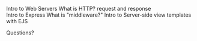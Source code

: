 Intro to Web Servers 
What is HTTP? request and response  
Intro to Express
What is "middleware?"
Intro to Server-side view templates with EJS

Questions?